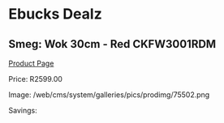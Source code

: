 
# Ebucks Dealz
## Smeg: Wok 30cm - Red CKFW3001RDM
[Product Page](https://www.ebucks.com/web/shop/productSelected.do?prodId=1170699506&catId=704983235)

Price: R2599.00

Image: /web/cms/system/galleries/pics/prodimg/75502.png

Savings: 


	